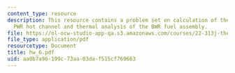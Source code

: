 ```yaml
---
content_type: resource
description: This resource contains a problem set on calculation of the MDNBR in the
  PWR hot channel and thermal analysis of the BWR fuel assembly.
file: https://ol-ocw-studio-app-qa.s3.amazonaws.com/courses/22-313j-thermal-hydraulics-in-power-technology-spring-2007/aa0b7a96199c73aa03daf515cf769663_hw_6.pdf
file_type: application/pdf
resourcetype: Document
title: hw_6.pdf
uid: aa0b7a96-199c-73aa-03da-f515cf769663
---
```

